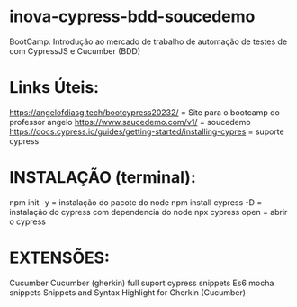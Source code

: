 # inova-cypress-bdd-soucedemo
BootCamp: Introdução ao mercado de trabalho de automação de testes de com CypressJS e Cucumber (BDD)

# Links Úteis:

https://angelofdiasg.tech/bootcypress20232/ = Site para o bootcamp do professor angelo
https://www.saucedemo.com/v1/ = soucedemo
https://docs.cypress.io/guides/getting-started/installing-cypres = suporte cypress

# INSTALAÇÃO (terminal):

npm init -y = instalação do pacote do node
npm install cypress -D = instalação do cypress com dependencia do node
npx cypress open = abrir o cypress

# EXTENSÕES:

Cucumber
Cucumber (gherkin) full suport
cypress snippets
Es6 mocha snippets
Snippets and Syntax Highlight for Gherkin (Cucumber)